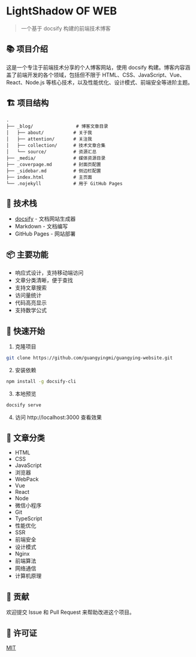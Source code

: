 # LightShadow OF WEB

> 一个基于 docsify 构建的前端技术博客

## 📚 项目介绍

这是一个专注于前端技术分享的个人博客网站，使用 docsify 构建。博客内容涵盖了前端开发的各个领域，包括但不限于 HTML、CSS、JavaScript、Vue、React、Node.js 等核心技术，以及性能优化、设计模式、前端安全等进阶主题。

## 🏗️ 项目结构

```
.
├── _blog/                # 博客文章目录
│   ├── about/           # 关于我
│   ├── attention/       # 关注我
│   ├── collection/      # 技术文章合集
│   └── source/          # 资源汇总
├── _media/              # 媒体资源目录
├── _coverpage.md        # 封面页配置
├── _sidebar.md          # 侧边栏配置
├── index.html           # 主页面
└── .nojekyll            # 用于 GitHub Pages
```

## 🎯 技术栈

- [docsify](https://docsify.js.org/) - 文档网站生成器
- Markdown - 文档编写
- GitHub Pages - 网站部署

## 📦 主要功能

- 响应式设计，支持移动端访问
- 文章分类清晰，便于查找
- 支持文章搜索
- 访问量统计
- 代码高亮显示
- 支持数学公式

## 🚀 快速开始

1. 克隆项目
```bash
git clone https://github.com/guangyingmi/guangying-website.git
```

2. 安装依赖
```bash
npm install -g docsify-cli
```

3. 本地预览
```bash
docsify serve
```

4. 访问 http://localhost:3000 查看效果

## 📝 文章分类

- HTML
- CSS
- JavaScript
- 浏览器
- WebPack
- Vue
- React
- Node
- 微信小程序
- Git
- TypeScript
- 性能优化
- SSR
- 前端安全
- 设计模式
- Nginx
- 前端算法
- 网络通信
- 计算机原理

## 🤝 贡献

欢迎提交 Issue 和 Pull Request 来帮助改进这个项目。

## 📄 许可证

[MIT](LICENSE)
